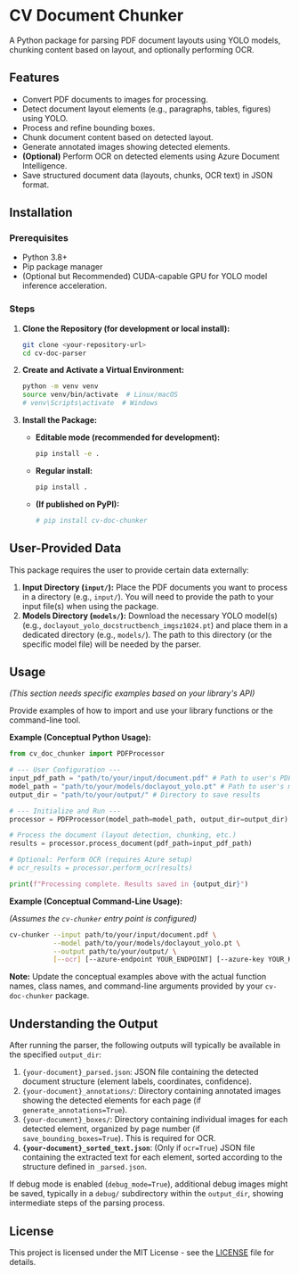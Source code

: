 # CV Document Chunker

A Python package for parsing PDF document layouts using YOLO models, chunking content based on layout, and optionally performing OCR.

## Features

- Convert PDF documents to images for processing.
- Detect document layout elements (e.g., paragraphs, tables, figures) using YOLO.
- Process and refine bounding boxes.
- Chunk document content based on detected layout.
- Generate annotated images showing detected elements.
- **(Optional)** Perform OCR on detected elements using Azure Document Intelligence.
- Save structured document data (layouts, chunks, OCR text) in JSON format.

## Installation

### Prerequisites

- Python 3.8+
- Pip package manager
- (Optional but Recommended) CUDA-capable GPU for YOLO model inference acceleration.

### Steps

1.  **Clone the Repository (for development or local install):**
    ```bash
    git clone <your-repository-url>
    cd cv-doc-parser
    ```

2.  **Create and Activate a Virtual Environment:**
    ```bash
    python -m venv venv
    source venv/bin/activate  # Linux/macOS
    # venv\Scripts\activate  # Windows
    ```

3.  **Install the Package:**
    *   **Editable mode (recommended for development):**
        ```bash
        pip install -e .
        ```
    *   **Regular install:**
        ```bash
        pip install .
        ```
    *   **(If published on PyPI):**
        ```bash
        # pip install cv-doc-chunker
        ```

## User-Provided Data

This package requires the user to provide certain data externally:

1.  **Input Directory (`input/`):** Place the PDF documents you want to process in a directory (e.g., `input/`). You will need to provide the path to your input file(s) when using the package.
2.  **Models Directory (`models/`):** Download the necessary YOLO model(s) (e.g., `doclayout_yolo_docstructbench_imgsz1024.pt`) and place them in a dedicated directory (e.g., `models/`). The path to this directory (or the specific model file) will be needed by the parser.

## Usage

*(This section needs specific examples based on your library's API)*

Provide examples of how to import and use your library functions or the command-line tool.

**Example (Conceptual Python Usage):**

```python
from cv_doc_chunker import PDFProcessor

# --- User Configuration ---
input_pdf_path = "path/to/your/input/document.pdf" # Path to user's PDF
model_path = "path/to/your/models/doclayout_yolo.pt" # Path to user's model
output_dir = "path/to/your/output/" # Directory to save results

# --- Initialize and Run ---
processor = PDFProcessor(model_path=model_path, output_dir=output_dir)

# Process the document (layout detection, chunking, etc.)
results = processor.process_document(pdf_path=input_pdf_path)

# Optional: Perform OCR (requires Azure setup)
# ocr_results = processor.perform_ocr(results)

print(f"Processing complete. Results saved in {output_dir}")
```

**Example (Conceptual Command-Line Usage):**

*(Assumes the `cv-chunker` entry point is configured)*

```bash
cv-chunker --input path/to/your/input/document.pdf \
           --model path/to/your/models/doclayout_yolo.pt \
           --output path/to/your/output/ \
           [--ocr] [--azure-endpoint YOUR_ENDPOINT] [--azure-key YOUR_KEY]
```

**Note:** Update the conceptual examples above with the actual function names, class names, and command-line arguments provided by your `cv-doc-chunker` package.

## Understanding the Output

After running the parser, the following outputs will typically be available in the specified `output_dir`:

1.  `{your-document}_parsed.json`: JSON file containing the detected document structure (element labels, coordinates, confidence).
2.  `{your-document}_annotations/`: Directory containing annotated images showing the detected elements for each page (if `generate_annotations=True`).
3.  `{your-document}_boxes/`: Directory containing individual images for each detected element, organized by page number (if `save_bounding_boxes=True`). This is required for OCR.
4.  **`{your-document}_sorted_text.json`**: (Only if `ocr=True`) JSON file containing the extracted text for each element, sorted according to the structure defined in `_parsed.json`.

If debug mode is enabled (`debug_mode=True`), additional debug images might be saved, typically in a `debug/` subdirectory within the `output_dir`, showing intermediate steps of the parsing process.

## License

This project is licensed under the MIT License - see the [LICENSE](LICENSE) file for details.